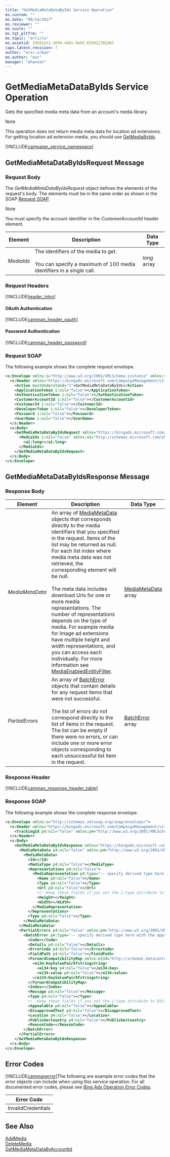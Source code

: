 ```yaml
---
title: "GetMediaMetaDataByIds Service Operation"
ms.custom: ""
ms.date: "08/14/2017"
ms.reviewer: ""
ms.suite: ""
ms.tgt_pltfrm: ""
ms.topic: "article"
ms.assetid: 19581d11-3650-4d91-9a93-655012782d67
caps.latest.revision: 7
author: "eric-urban"
ms.author: "eur"
manager: "ehansen"
---
```

# GetMediaMetaDataByIds Service Operation
Gets the specified media meta data from an account's media library.

> [!NOTE]
> This operation does not return media meta data for location ad extensions. For getting location ad extension media, you should use [GetMediaByIds](../campaign-api/getmediabyids-service-operation.md).

[!INCLUDE[campaign_service_namespace](../campaign-api/includes/campaign-service-namespace.md)]

## <a name="request"></a>GetMediaMetaDataByIdsRequest Message

### Request Body
The *GetMediaMetaDataByIdsRequest* object defines the elements of the request's body. The elements must be in the same order as shown in the SOAP [Request SOAP](#request_soap).

> [!NOTE]
> You must specify the account identifier in the *CustomerAccountId* header element.

|Element|Description|Data Type|
|-----------|---------------|-------------|
|*MediaIds*|The identifiers of the media to get.<br /><br />You can specify a maximum of 100 media identifiers in a single call.|*long* array|

### Request Headers
[!INCLUDE[header_intro](../campaign-api/includes/header-intro.md)]
#### OAuth Authentication
[!INCLUDE[camman_header_oauth](../campaign-api/includes/camman-header-oauth.md)]
#### Password Authentication
[!INCLUDE[camman_header_password](../campaign-api/includes/camman-header-password.md)]
### <a name="request_soap"></a>Request SOAP
The following example shows the complete request envelope.

```xml
<s:Envelope xmlns:i="http://www.w3.org/2001/XMLSchema-instance" xmlns:s="http://schemas.xmlsoap.org/soap/envelope/">
  <s:Header xmlns="https://bingads.microsoft.com/CampaignManagement/v11">
    <Action mustUnderstand="1">GetMediaMetaDataByIds</Action>
    <ApplicationToken i:nil="false"></ApplicationToken>
    <AuthenticationToken i:nil="false"></AuthenticationToken>
    <CustomerAccountId i:nil="false"></CustomerAccountId>
    <CustomerId i:nil="false"></CustomerId>
    <DeveloperToken i:nil="false"></DeveloperToken>
    <Password i:nil="false"></Password>
    <UserName i:nil="false"></UserName>
  </s:Header>
  <s:Body>
    <GetMediaMetaDataByIdsRequest xmlns="https://bingads.microsoft.com/CampaignManagement/v11">
      <MediaIds i:nil="false" xmlns:a1="http://schemas.microsoft.com/2003/10/Serialization/Arrays">
        <a1:long></a1:long>
      </MediaIds>
    </GetMediaMetaDataByIdsRequest>
  </s:Body>
</s:Envelope>
```

## <a name="response"></a>GetMediaMetaDataByIdsResponse Message

### <a name="Body_Elements"></a>Response Body

|Element|Description|Data Type|
|-----------|---------------|-------------|
|*MediaMetaData*|An array of [MediaMetaData](../campaign-api/mediametadata-data-object.md) objects that corresponds directly to the media identifiers that you specified in the request. Items of the list may be returned as null. For each list index where media meta data was not retrieved, the corresponding element will be null.<br /><br />The meta data includes download Urls for one or more media representations. The number of representations depends on the type of media. For example media for image ad extensions  have multiple height and width representations, and you can access each individually. For more information see [MediaEnabledEntityFilter](../campaign-api/mediaenabledentityfilter-value-set.md).|[MediaMetaData](../campaign-api/mediametadata-data-object.md) array|
|*PartialErrors*|An array of [BatchError](../campaign-api/batcherror-data-object.md) objects that contain details for any request items that were not successful.<br /><br />The list of errors do not correspond directly to the list of items in the request. The list can be empty if there were no errors, or can include one or more error objects corresponding to each unsuccessful list item in the request.|[BatchError](../campaign-api/batcherror-data-object.md) array|

### <a name="Header_Elements"></a>Response Header
[!INCLUDE[camman_response_header_table](../campaign-api/includes/camman-response-header-table.md)]
### Response SOAP
The following example shows the complete response envelope.

```xml
<s:Envelope xmlns:s="http://schemas.xmlsoap.org/soap/envelope/">
  <s:Header xmlns="https://bingads.microsoft.com/CampaignManagement/v11">
    <TrackingId p4:nil="false" xmlns:p4="http://www.w3.org/2001/XMLSchema-instance"></TrackingId>
  </s:Header>
  <s:Body>
    <GetMediaMetaDataByIdsResponse xmlns="https://bingads.microsoft.com/CampaignManagement/v11">
      <MediaMetaData p4:nil="false" xmlns:p4="http://www.w3.org/2001/XMLSchema-instance">
        <MediaMetaData>
          <Id></Id>
          <MediaType p4:nil="false"></MediaType>
          <Representations p4:nil="false">
            <MediaRepresentation p4:type="-- specify derived type here with the appropriate prefix --">
              <Name p4:nil="false"></Name>
              <Type p4:nil="false"></Type>
              <Url p4:nil="false"></Url>
              <!--Keep these fields if you set the i:type attribute to ImageMediaRepresentation-->
              <Height></Height>
              <Width></Width>
            </MediaRepresentation>
          </Representations>
          <Type p4:nil="false"></Type>
        </MediaMetaData>
      </MediaMetaData>
      <PartialErrors p4:nil="false" xmlns:p4="http://www.w3.org/2001/XMLSchema-instance">
        <BatchError p4:type="-- specify derived type here with the appropriate prefix --">
          <Code></Code>
          <Details p4:nil="false"></Details>
          <ErrorCode p4:nil="false"></ErrorCode>
          <FieldPath p4:nil="false"></FieldPath>
          <ForwardCompatibilityMap xmlns:e134="http://schemas.datacontract.org/2004/07/System.Collections.Generic" p4:nil="false">
            <e134:KeyValuePairOfstringstring>
              <e134:key p4:nil="false"></e134:key>
              <e134:value p4:nil="false"></e134:value>
            </e134:KeyValuePairOfstringstring>
          </ForwardCompatibilityMap>
          <Index></Index>
          <Message p4:nil="false"></Message>
          <Type p4:nil="false"></Type>
          <!--Keep these fields if you set the i:type attribute to EditorialError-->
          <Appealable p4:nil="false"></Appealable>
          <DisapprovedText p4:nil="false"></DisapprovedText>
          <Location p4:nil="false"></Location>
          <PublisherCountry p4:nil="false"></PublisherCountry>
          <ReasonCode></ReasonCode>
        </BatchError>
      </PartialErrors>
    </GetMediaMetaDataByIdsResponse>
  </s:Body>
</s:Envelope>
```

## <a name="errors"></a>Error Codes
[!INCLUDE[cammanerror](../campaign-api/includes/cammanerror.md)]The following are example  error codes that the error objects can include when using this service operation. For all documented error codes, please see [Bing Ads Operation Error Codes](http://go.microsoft.com/fwlink/?LinkId=511884).

|Error Code|
|--------------|
|InvalidCredentials|

## See Also
[AddMedia](../campaign-api/addmedia-service-operation.md)  
[DeleteMedia](../campaign-api/deletemedia-service-operation.md)  
[GetMediaMetaDataByAccountId](../campaign-api/getmediametadatabyaccountid-service-operation.md)  

